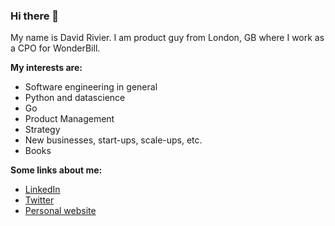 ### Hi there 👋

My name is David Rivier. I am product guy from London, GB where I work as a CPO for WonderBill. 

**My interests are:**

* Software engineering in general 
* Python and datascience
* Go
* Product Management
* Strategy
* New businesses, start-ups, scale-ups, etc.
* Books

**Some links about me:**

* [LinkedIn](https://www.linkedin.com/in/davidrivier)
* [Twitter](https://www.twitter.com/davidrivier)
* [Personal website](https://www.davidrivier.com)


<!--
**davidrivier/davidrivier** is a ✨ _special_ ✨ repository because its `README.md` (this file) appears on your GitHub profile.

Here are some ideas to get you started:

- 🔭 I’m currently working on ...
- 🌱 I’m currently learning ...
- 👯 I’m looking to collaborate on ...
- 🤔 I’m looking for help with ...
- 💬 Ask me about ...
- 📫 How to reach me: ...
- 😄 Pronouns: ...
- ⚡ Fun fact: ...
-->
